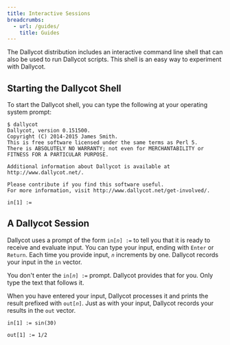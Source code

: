 ```yaml
---
title: Interactive Sessions
breadcrumbs:
  - url: /guides/
    title: Guides
---
```


The Dallycot distribution includes an interactive command line shell that can also be used to run Dallycot scripts. This shell is an easy way to experiment with Dallycot.

## Starting the Dallycot Shell

To start the Dallycot shell, you can type the following at your operating system prompt:

```shell
$ dallycot
Dallycot, version 0.151500.
Copyright (C) 2014-2015 James Smith.
This is free software licensed under the same terms as Perl 5.
There is ABSOLUTELY NO WARRANTY; not even for MERCHANTABILITY or
FITNESS FOR A PARTICULAR PURPOSE.

Additional information about Dallycot is available at http://www.dallycot.net/.

Please contribute if you find this software useful.
For more information, visit http://www.dallycot.net/get-involved/.

in[1] :=
```

## A Dallycot Session

Dallycot uses a prompt of the form <code>in[<em>n</em>] :=</code> to tell you that it is ready to receive and evaluate input. You can type your input, ending with `Enter` or `Return`. Each time you provide input, <code><em>n</em></code> increments by one. Dallycot records your input in the `in` vector.

You don't enter the <code>in[<em>n</em>] :=</code> prompt. Dallycot provides that for you. Only type the text that follows it.

When you have entered your input, Dallycot processes it and prints the result prefixed with <code>out[<em>n</em>]</code>. Just as with your input, Dallycot records your results in the `out` vector.

```text
in[1] := sin(30)

out[1] := 1/2

```
